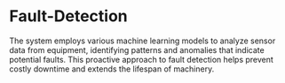 # Fault-Detection
The system employs various machine learning models to analyze sensor data from equipment, identifying patterns and anomalies that indicate potential faults. This proactive approach to fault detection helps prevent costly downtime and extends the lifespan of machinery.
